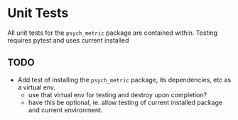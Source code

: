 # Unit Tests
All unit tests for the `psych_metric` package are contained within.
Testing requires pytest and uses current installed

## TODO
- Add test of installing the `psych_metric` package, its dependencies, etc as a virtual env.
    + use that virtual env for testing and destroy upon completion?
    + have this be optional, ie. allow testing of current installed package and current environment.
